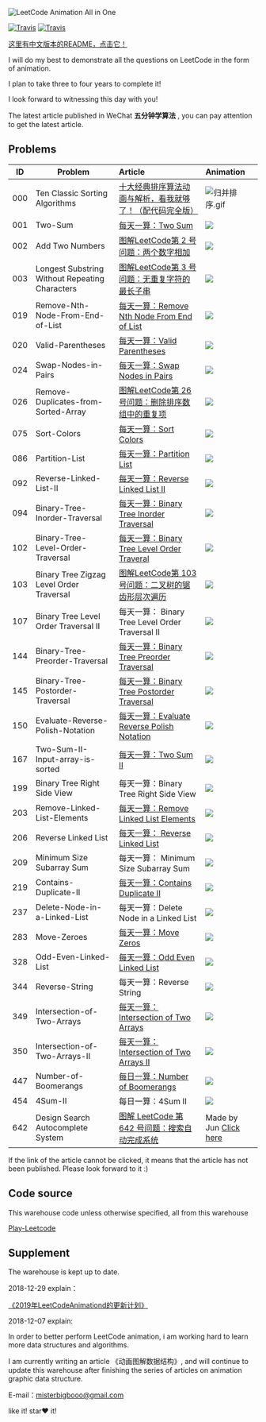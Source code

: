 ![LeetCode Animation All in One](https://upload-images.jianshu.io/upload_images/1940317-e837182a805cecce.png?imageMogr2/auto-orient/strip%7CimageView2/2/w/1240)

[![Travis](https://img.shields.io/badge/language-C++-red.svg)](https://developer.apple.com/)
[![Travis](https://img.shields.io/badge/language-Java-yellow.svg)](https://developer.apple.com/)

[这里有中文版本的README，点击它！](https://github.com/MisterBooo/LeetCodeAnimation/blob/master/Readme.md)

I will do my best to demonstrate all the questions on LeetCode in the form of animation. 

I plan to take three to four years to complete it!

I look forward to witnessing this day with you!

The latest article published in WeChat **五分钟学算法** ,  you can pay attention to get the latest article.



## Problems


| ID | Problem  | Article | Animation |
| --- | ---  | :--- |:--- |
| 000 |Ten Classic Sorting Algorithms | [十大经典排序算法动画与解析，看我就够了！（配代码完全版）](https://mp.weixin.qq.com/s/vn3KiV-ez79FmbZ36SX9lg) | ![归并排序.gif](https://upload-images.jianshu.io/upload_images/1940317-92f62b62af03e233.gif?imageMogr2/auto-orient/strip)|
| 001 |Two-Sum | [每天一算：Two Sum](https://mp.weixin.qq.com/s?__biz=MzUyNjQxNjYyMg==&mid=2247483740&idx=1&sn=1950545589ea9b86ee65fbb6be1f4290&chksm=fa0e6eddcd79e7cb542b7d4dc1304eead516994315fa4f52b575230f0f022c9e0a88ede3714e&scene=21#wechat_redirect) |![](https://bucket-1257126549.cos.ap-guangzhou.myqcloud.com/20181206161033.gif) | 
| 002 |Add Two Numbers| [图解LeetCode第 2 号问题：两个数字相加](https://mp.weixin.qq.com/s?__biz=MzUyNjQxNjYyMg==&mid=2247484231&idx=2&sn=6a9eb4fd0619c822e4dede69b8d841c8&chksm=fa0e6cc6cd79e5d0c03fffcd65b665fed62db9dca9c97771898f388ea292ce806bfd6eb908b5&token=934487935&lang=zh_CN#rd) |![](https://bucket-1257126549.cos.ap-guangzhou.myqcloud.com/20181210092831.gif)| 
| 003 |Longest Substring Without Repeating Characters| [图解LeetCode第 3 号问题：无重复字符的最长子串](https://mp.weixin.qq.com/s?__biz=MzUyNjQxNjYyMg==&mid=2247484265&idx=2&sn=7f72afb341865923315bd51e1f50beff&chksm=fa0e6ce8cd79e5fe4be925fd5f01f59f59010c6c965fb3daefac79992593a6e58990c212e0bb&token=1412967663&lang=zh_CN#rd)|![](https://bucket-1257126549.cos.ap-guangzhou.myqcloud.com/20181210092855.gif)| 
| 019| Remove-Nth-Node-From-End-of-List |[每天一算：Remove Nth Node From End of List](http://mp.weixin.qq.com/s?__biz=MzUyNjQxNjYyMg==&mid=2247483821&idx=1&sn=11ecccab76cd53163e9dedb75effeb93&chksm=fa0e6e2ccd79e73ae9137c0d91b3533df4ea4ead4ad081834b8d91ff364c0d55c350ddcfa6c4&scene=21#wechat_redirect)  |![](https://bucket-1257126549.cos.ap-guangzhou.myqcloud.com/20181206161058.gif)| 
| 020|Valid-Parentheses  | [每天一算：Valid Parentheses](http://mp.weixin.qq.com/s?__biz=MzUyNjQxNjYyMg==&mid=2247483824&idx=1&sn=ab9362e125dc5e2b3ef1611cad9448c2&chksm=fa0e6e31cd79e727c6e1e0e3c467e193edb6ae841a41e5dc8eef39d0bf3141cc53f63b019cba&scene=21#wechat_redirect) |![](https://bucket-1257126549.cos.ap-guangzhou.myqcloud.com/20181206161106.gif)| 
| 024| Swap-Nodes-in-Pairs | [每天一算：Swap Nodes in Pairs](http://mp.weixin.qq.com/s?__biz=MzUyNjQxNjYyMg==&mid=2247483773&idx=1&sn=db6cf272df968cd6571eb0bb50ecc721&chksm=fa0e6efccd79e7ea26810d335e6ece9ac23b8e3ac31be00dbd534018737ccb3ef9a00f22aff3&scene=21#wechat_redirect) |![](https://bucket-1257126549.cos.ap-guangzhou.myqcloud.com/20181206161115.gif)| 
| 026|  Remove-Duplicates-from-Sorted-Array| [图解LeetCode第 26 号问题：删除排序数组中的重复项](https://mp.weixin.qq.com/s?__biz=MzUyNjQxNjYyMg==&mid=2247484284&idx=2&sn=c8af62a82a62a21217d0f0b2b5891e4f&chksm=fa0e6cfdcd79e5ebe8726a61f93b834467d29b7d9e60a44feb990388f9e98605ac1e3f7e723d&token=762342620&lang=zh_CN#rd)  |![](https://bucket-1257126549.cos.ap-guangzhou.myqcloud.com/20181206161124.gif)| 
| 075|  Sort-Colors| [每天一算：Sort Colors](http://mp.weixin.qq.com/s?__biz=MzUyNjQxNjYyMg==&mid=2247483706&idx=1&sn=905f43c882a91b55fd169d812620f277&chksm=fa0e6ebbcd79e7ad8857b0dad9ad14dbaf17fe557ef56ba600cec26b2bb668df2e171431d74c&scene=21#wechat_redirect) |![](https://bucket-1257126549.cos.ap-guangzhou.myqcloud.com/20181206161136.gif)| 
| 086|  Partition-List| 	[每天一算：Partition List](http://mp.weixin.qq.com/s?__biz=MzUyNjQxNjYyMg==&mid=2247483781&idx=1&sn=f31548ebbb2cf9ba56d979d3e51ddde2&chksm=fa0e6e04cd79e712d6cc7ff8e8b7631b7300ac0fa1a3e4c4e3b836de7a01fb5d0d6428a18bc4&scene=21#wechat_redirect) |![](https://bucket-1257126549.cos.ap-guangzhou.myqcloud.com/20181206161147.gif)| 
|092 |Reverse-Linked-List-II | [每天一算：Reverse Linked List II](http://mp.weixin.qq.com/s?__biz=MzUyNjQxNjYyMg==&mid=2247483820&idx=1&sn=113e87b55c8ac8e22e9db00673798118&chksm=fa0e6e2dcd79e73b5835a262599b935783de3317a453bc0ed8df9fa5d1532785a085ea663e59&scene=21#wechat_redirect) |![](https://bucket-1257126549.cos.ap-guangzhou.myqcloud.com/20181206161156.gif)| 
| 094|Binary-Tree-Inorder-Traversal  | [每天一算：Binary Tree Inorder Traversal ](http://mp.weixin.qq.com/s?__biz=MzUyNjQxNjYyMg==&mid=2247483853&idx=1&sn=94cd4b4ee8dc2268290a72334c6af57b&chksm=fa0e6e4ccd79e75a41a6b78397b80cdfccda332823874475b516f997f89e786488599fc5cc1e&scene=21#wechat_redirect)|![](https://bucket-1257126549.cos.ap-guangzhou.myqcloud.com/20181206161208.gif)| 
|102	|Binary-Tree-Level-Order-Traversal|	[每天一算：Binary Tree Level Order Traveral](http://mp.weixin.qq.com/s?__biz=MzUyNjQxNjYyMg==&mid=2247483868&idx=1&sn=d50041789fcd13a75a2296f620b69d71&chksm=fa0e6e5dcd79e74b0030ac5129f10ec4ba87c98da63c5904affe9f06e06ecf28695c410d3ec7&scene=21#wechat_redirect)|![](https://bucket-1257126549.cos.ap-guangzhou.myqcloud.com/20181206161232.gif)| 
|103	|Binary Tree Zigzag Level Order Traversal|		[图解LeetCode第 103 号问题：二叉树的锯齿形层次遍历](https://mp.weixin.qq.com/s?__biz=MzUyNjQxNjYyMg==&mid=2247484290&idx=2&sn=c29c4eefcbe8954cca6b3c8491ebccf1&chksm=fa0e6c03cd79e515581905322a3a22a3f3d10d24ca668a9d5aaef00932f0237eeaeaf3199668&token=1840661183&lang=zh_CN#rd)|![](https://bucket-1257126549.cos.ap-guangzhou.myqcloud.com/20181210092922.gif)| 
|107	| Binary Tree Level Order Traversal II |	每天一算： Binary Tree Level Order Traversal II|![](https://bucket-1257126549.cos.ap-guangzhou.myqcloud.com/20181210092949.gif)| 
|144 |  Binary-Tree-Preorder-Traversal|  [每天一算：Binary Tree Preorder Traversal](http://mp.weixin.qq.com/s?__biz=MzUyNjQxNjYyMg==&mid=2247483843&idx=1&sn=994bf0d42dd9941a879a3a3ed500a4d6&chksm=fa0e6e42cd79e75472404eb5da7ee98f20d303efe230eb4f41efec57164630f555e7111e62ff&scene=21#wechat_redirect)|![](https://bucket-1257126549.cos.ap-guangzhou.myqcloud.com/20181207112441.gif)| 
| 145| Binary-Tree-Postorder-Traversal |  [每天一算：Binary Tree Postorder Traversal](http://mp.weixin.qq.com/s?__biz=MzUyNjQxNjYyMg==&mid=2247483853&idx=1&sn=94cd4b4ee8dc2268290a72334c6af57b&chksm=fa0e6e4ccd79e75a41a6b78397b80cdfccda332823874475b516f997f89e786488599fc5cc1e&scene=21#wechat_redirect)|![](https://bucket-1257126549.cos.ap-guangzhou.myqcloud.com/20181219084940.gif)| 
| 150| Evaluate-Reverse-Polish-Notation | [每天一算：Evaluate Reverse Polish Notation](http://mp.weixin.qq.com/s?__biz=MzUyNjQxNjYyMg==&mid=2247483834&idx=1&sn=27cbff99f10dfcdb56cb37c237d7f2bb&chksm=fa0e6e3bcd79e72dc430bf81aed9dde9bd01634239dcf7820d6befa881efd323d9d58d76d90d&scene=21#wechat_redirect) |![](https://bucket-1257126549.cos.ap-guangzhou.myqcloud.com/20181206161304.gif)| 
| 167| Two-Sum-II-Input-array-is-sorted | [每天一算：Two Sum II ](http://mp.weixin.qq.com/s?__biz=MzUyNjQxNjYyMg==&mid=2247483711&idx=1&sn=3afec74e9e9effa71dc0b22659e14b44&chksm=fa0e6ebecd79e7a84db7861c9b5dbccdc98aa9d9a6994dda49a37edeb729e8242ea6af8f20ad&scene=21#wechat_redirect)|![](https://bucket-1257126549.cos.ap-guangzhou.myqcloud.com/20181206161314.gif)| 
|199 |  Binary Tree Right Side View | 每天一算：Binary Tree Right Side View |![](https://bucket-1257126549.cos.ap-guangzhou.myqcloud.com/20181206161328.gif)| 
| 203| Remove-Linked-List-Elements |  [每天一算：Remove Linked List Elements](http://mp.weixin.qq.com/s?__biz=MzUyNjQxNjYyMg==&mid=2247483766&idx=1&sn=6721376a65680bf7cf9064cf7b1ae4ae&chksm=fa0e6ef7cd79e7e1665e60fe6ea3f2087bca518c1573bc4c4b9425573f98401bafc59542dca0&scene=21#wechat_redirect)|![](https://bucket-1257126549.cos.ap-guangzhou.myqcloud.com/20181206161338.gif)| 
|206	| Reverse Linked List |	[每天一算： Reverse Linked List ](http://mp.weixin.qq.com/s?__biz=MzUyNjQxNjYyMg==&mid=2247483799&idx=1&sn=c2212c8963809e8d3392abeeb851dbfc&chksm=fa0e6e16cd79e7003c2d30b1a2bb4f23dc56df38e3efedd0ab2cfae291609280a832eabe67de&scene=21#wechat_redirect)|![](https://bucket-1257126549.cos.ap-guangzhou.myqcloud.com/20181210093009.gif)| 
|209	| Minimum Size Subarray Sum  |	每天一算： Minimum Size Subarray Sum |![](https://bucket-1257126549.cos.ap-guangzhou.myqcloud.com/20181210093031.gif)| 
| 219|Contains-Duplicate-II  |[每天一算：Contains Duplicate II  ](http://mp.weixin.qq.com/s?__biz=MzUyNjQxNjYyMg==&mid=2247483755&idx=1&sn=2501b6ca09c43eaa9fba71a9bd1f5253&chksm=fa0e6eeacd79e7fc192c0a23cf90d98fe6f2c35f9e4f2d0f937ccba45a58cf23a0a9c49d35d5&scene=21#wechat_redirect)|![](https://bucket-1257126549.cos.ap-guangzhou.myqcloud.com/20181206161352.gif)| 
|237|	Delete-Node-in-a-Linked-List	|每天一算：Delete Node in a Linked List|![](https://bucket-1257126549.cos.ap-guangzhou.myqcloud.com/20181206161400.gif) |
|283	|Move-Zeroes	|[每天一算：Move Zeros](http://mp.weixin.qq.com/s?__biz=MzUyNjQxNjYyMg==&mid=2247483700&idx=1&sn=465f778d60e8560742feab5844d7cac5&chksm=fa0e6eb5cd79e7a357899d378edb532b498cd63e3ce9113f8ac74d397ce4b214ca5aa8198b7d&scene=21#wechat_redirect)|![](https://bucket-1257126549.cos.ap-guangzhou.myqcloud.com/20181206161421.gif)| 
|328 |Odd-Even-Linked-List  | [每天一算：Odd Even Linked List](http://mp.weixin.qq.com/s?__biz=MzUyNjQxNjYyMg==&mid=2247483786&idx=1&sn=f7810950b34675e1c4420361faf5e361&chksm=fa0e6e0bcd79e71d2c6fc6a4a68b6ef7a17abc3dc9897548f8e44b51e9494f52c4cebbc4176e&scene=21#wechat_redirect) |![](https://diycode.b0.upaiyun.com/photo/2018/94e5c38540029690c93314b3d697caaf.gif)| 
|344 | Reverse-String |每天一算：Reverse String  |![](https://bucket-1257126549.cos.ap-guangzhou.myqcloud.com/20181211110918.gif)| 
|349 |  Intersection-of-Two-Arrays| [每天一算：Intersection of Two Arrays ](http://mp.weixin.qq.com/s?__biz=MzUyNjQxNjYyMg==&mid=2247483726&idx=1&sn=a887f6b983058d97c183dd300832ecbb&chksm=fa0e6ecfcd79e7d985587b543622c85aadc83a4d7a074135e1356fb4a0ebfd07e7af13467906&scene=21#wechat_redirect)|![](https://bucket-1257126549.cos.ap-guangzhou.myqcloud.com/20181206161441.gif)| 
| 350|  Intersection-of-Two-Arrays-II| [每天一算：Intersection of Two Arrays II ](http://mp.weixin.qq.com/s?__biz=MzUyNjQxNjYyMg==&mid=2247483733&idx=1&sn=946bd6de3251437dd77b43ecab056c82&chksm=fa0e6ed4cd79e7c2a439b5f1853bf5154a3438ed282c7ba5e94948780c426a1f1492c0b201c4&scene=21#wechat_redirect)|![](https://bucket-1257126549.cos.ap-guangzhou.myqcloud.com/20181206161729.gif)| 
|447 | Number-of-Boomerangs |  [每日一算：Number of Boomerangs](http://mp.weixin.qq.com/s?__biz=MzUyNjQxNjYyMg==&mid=2247483747&idx=1&sn=7774eee0b252b311257134f6a52c4e2d&chksm=fa0e6ee2cd79e7f44858c46c3d04859ced9073dbb9de95ce7ee0bcc131e613862ddfd9a6f158&scene=21#wechat_redirect)|![](https://bucket-1257126549.cos.ap-guangzhou.myqcloud.com/20181206161738.gif)|
|454 |4Sum-II  |  每日一算：4Sum II|![](https://bucket-1257126549.cos.ap-guangzhou.myqcloud.com/20181206161751.gif)| 
|642 |Design Search Autocomplete System   |  [图解 LeetCode 第 642 号问题：搜索自动完成系统](https://mp.weixin.qq.com/s?__biz=MzUyNjQxNjYyMg==&mid=2247484491&idx=1&sn=b329d90370d183b5a58bbf03f6a436ae&chksm=fa0e6bcacd79e2dc05bb5eaabd888561b82c37700b511e4971aa76ec42a630c0a35ef3e4721b&token=397665543&lang=zh_CN#rd)|Made by Jun [Click here](https://mp.weixin.qq.com/s?__biz=MzUyNjQxNjYyMg==&mid=2247484491&idx=1&sn=b329d90370d183b5a58bbf03f6a436ae&chksm=fa0e6bcacd79e2dc05bb5eaabd888561b82c37700b511e4971aa76ec42a630c0a35ef3e4721b&token=397665543&lang=zh_CN#rd)| 

If the link of the article cannot be clicked, it means that the article has not been published. Please look forward to it :)

## Code source 
This warehouse code unless otherwise specified, all from this warehouse 

[Play-Leetcode](https://github.com/liuyubobobo/Play-Leetcode)


## Supplement

The warehouse is kept up to date.


2018-12-29 explain：

[《2019年LeetCodeAnimationd的更新计划》](https://mp.weixin.qq.com/s?__biz=MzUyNjQxNjYyMg==&mid=2247484375&idx=1&sn=5a5482d9863342650d8b43bb59171f7c&chksm=fa0e6c56cd79e540115e52500b80c8e72001c87ddceb7c0ae1de166fd283d632b960cde41aca&token=578760218&lang=zh_CN#rd)

2018-12-07 explain:

In order to better perform LeetCode animation, i am working hard to learn more data structures and algorithms.

I am currently writing an article 《动画图解数据结构》, and will continue to update this warehouse after finishing the series of articles on animation graphic data structure.

E-mail：misterbigbooo@gmail.com

like it! star❤️ it!
